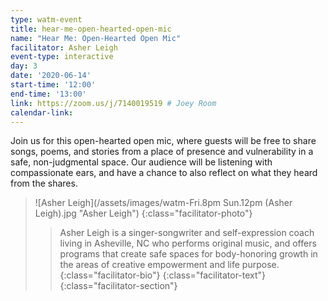 ```yaml
---
type: watm-event
title: hear-me-open-hearted-open-mic
name: "Hear Me: Open-Hearted Open Mic"
facilitator: Asher Leigh
event-type: interactive
day: 3
date: '2020-06-14'
start-time: '12:00'
end-time: '13:00'
link: https://zoom.us/j/7140019519 # Joey Room
calendar-link:
---
```


Join us for this open-hearted open mic, where guests will be free to share songs, poems, and stories from a place of presence and vulnerability in a safe, non-judgmental space.  Our audience will be listening with compassionate ears, and have a chance to also reflect on what they heard from the shares.

> ![Asher Leigh](/assets/images/watm-Fri.8pm Sun.12pm (Asher Leigh).jpg "Asher Leigh")
> {:class="facilitator-photo"}
>
> > Asher Leigh is a singer-songwriter and self-expression coach living in Asheville, NC who performs original music, and offers programs that create safe spaces for body-honoring growth in the areas of creative empowerment and life purpose.
> > {:class="facilitator-bio"}
> {:class="facilitator-text"}
{:class="facilitator-section"}
